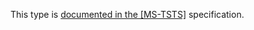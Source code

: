 This type is [documented in the [MS-TSTS]](https://learn.microsoft.com/en-us/openspecs/windows_protocols/ms-tsts/4099e9b2-21ae-4a79-8798-c627107d028f) specification.
